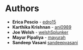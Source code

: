 # Authors

* **Erica Pescio** - [edro15](https://github.com/edro15)
* **Karthika Krishnan** - [ani0989](https://github.com/ani0989)
* **Joe Welsh** - [welshSplunker](https://github.com/welshSplunker)
* **Mayur Pipaliya** - [mayurah](https://github.com/mayurah)
* **Sandeep Vasani** [sandeepvasani](https://github.com/sandeepvasani)